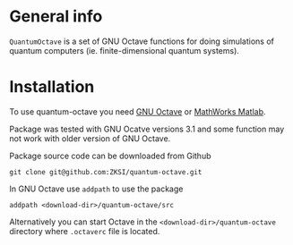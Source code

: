 # General info

```QuantumOctave``` is a set of GNU Octave functions for doing simulations of
quantum computers (ie. finite-dimensional quantum systems).

# Installation

To use quantum-octave you need [GNU Octave](http://www.octave.org/) or [MathWorks Matlab](https://www.mathworks.com/products/matlab.html).


Package was tested with GNU Ocatve versions 3.1 and some function may not work
with older version of GNU Octave.

Package source code can be downloaded from Github

```
git clone git@github.com:ZKSI/quantum-octave.git
```

In GNU Octave use ```addpath``` to use the package

```
addpath <download-dir>/quantum-octave/src
```

Alternatively you can start Octave in the ```<download-dir>/quantum-octave```
directory where ```.octaverc``` file is located.

